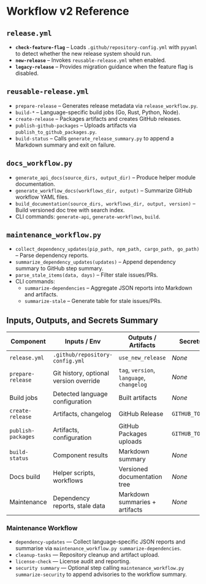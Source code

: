<!-- file: docs/refactors/workflows/v2/reference/workflow-reference.md -->
<!-- version: 1.1.0 -->
<!-- guid: 4d5e6f70-8192-a3b4-c5d6-e7f8091a2b3c -->

# Workflow v2 Reference

## `release.yml`

- **`check-feature-flag`** – Loads `.github/repository-config.yml` with `pyyaml` to detect whether the new release system should run.
- **`new-release`** – Invokes `reusable-release.yml` when enabled.
- **`legacy-release`** – Provides migration guidance when the feature flag is disabled.

## `reusable-release.yml`

- `prepare-release` – Generates release metadata via `release_workflow.py`.
- `build-*` – Language-specific build jobs (Go, Rust, Python, Node).
- `create-release` – Packages artifacts and creates GitHub releases.
- `publish-github-packages` – Uploads artifacts via `publish_to_github_packages.py`.
- `build-status` – Calls `generate_release_summary.py` to append a Markdown summary and exit on failure.

## `docs_workflow.py`

- `generate_api_docs(source_dirs, output_dir)` – Produce helper module documentation.
- `generate_workflow_docs(workflows_dir, output)` – Summarize GitHub workflow YAML files.
- `build_documentation(source_dirs, workflows_dir, output, version)` – Build versioned doc tree with search index.
- CLI commands: `generate-api`, `generate-workflows`, `build`.

## `maintenance_workflow.py`

- `collect_dependency_updates(pip_path, npm_path, cargo_path, go_path)` – Parse dependency reports.
- `summarize_dependency_updates(updates)` – Append dependency summary to GitHub step summary.
- `parse_stale_items(data, days)` – Filter stale issues/PRs.
- CLI commands:
  - `summarize-dependencies` – Aggregate JSON reports into Markdown and artifacts.
  - `summarize-stale` – Generate table for stale issues/PRs.

## Inputs, Outputs, and Secrets Summary

| Component          | Inputs / Env                               | Outputs / Artifacts                     | Secrets          |
|-------------------|--------------------------------------------|-----------------------------------------|------------------|
| `release.yml`     | `.github/repository-config.yml`             | `use_new_release`                       | _None_           |
| `prepare-release` | Git history, optional version override      | `tag`, `version`, `language`, `changelog` | _None_         |
| Build jobs        | Detected language configuration            | Built artifacts                          | _None_           |
| `create-release`  | Artifacts, changelog                        | GitHub Release                          | `GITHUB_TOKEN`   |
| `publish-packages`| Artifacts, configuration                    | GitHub Packages uploads                 | `GITHUB_TOKEN`   |
| `build-status`    | Component results                           | Markdown summary                        | _None_           |
| Docs build        | Helper scripts, workflows                   | Versioned documentation tree            | _None_           |
| Maintenance       | Dependency reports, stale data              | Markdown summaries + artifacts          | _None_           |

### Maintenance Workflow

- `dependency-updates` — Collect language-specific JSON reports and summarise via `maintenance_workflow.py summarize-dependencies`.
- `cleanup-tasks` — Repository cleanup and artifact upload.
- `license-check` — License audit and reporting.
- `security summary` — Optional step calling `maintenance_workflow.py summarize-security` to append advisories to the workflow summary.

